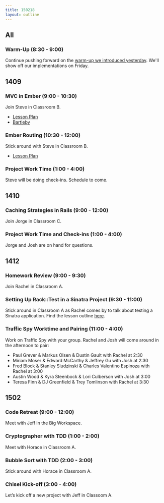 ```yaml
---
title: 150218
layout: outline
---
```


## All

### Warm-Up (8:30 - 9:00)

Continue pushing forward on the [warm-up we introduced yesterday][wu]. We'll show off our implementations on Friday.

[wu]: http://www.reddit.com/r/dailyprogrammer/comments/2ug3hx/20150202_challenge_200_easy_floodfill/

## 1409

### MVC in Ember (9:00 - 10:30)

Join Steve in Classroom B.

* [Lesson Plan](https://github.com/turingschool/lesson_plans/blob/master/ruby_04-apis_and_scalability/mvc_in_ember.markdown)
* [Bartleby](https://github.com/turingschool-examples/bartleby)

### Ember Routing (10:30 - 12:00)

Stick around with Steve in Classroom B.

* [Lesson Plan](https://github.com/turingschool/lesson_plans/blob/master/ruby_04-apis_and_scalability/ember_routing.markdown)

### Project Work Time (1:00 - 4:00)

Steve will be doing check-ins. Schedule to come.

## 1410

### Caching Strategies in Rails (9:00 - 12:00)

Join Jorge in Classroom C.

### Project Work Time and Check-ins (1:00 - 4:00)

Jorge and Josh are on hand for questions.

## 1412

### Homework Review (9:00 - 9:30)

Join Rachel in Classroom A.

### Setting Up Rack::Test in a Sinatra Project (9:30 - 11:00)

Stick around in Classroom A as Rachel comes by to talk about testing a Sinatra application. Find the lesson outline [here](https://github.com/turingschool/lesson_plans/blob/master/ruby_02-web_applications_with_ruby/rack_test_in_sinatra.markdown). 

### Traffic Spy Worktime and Pairing (11:00 - 4:00)

Work on Traffic Spy with your group. Rachel and Josh will come around in the afternoon to pair:

* Paul Grever & Markus Olsen & Dustin Gault with Rachel at 2:30
* Miriam Moser & Edward McCarthy & Jeffrey Gu with Josh at 2:30
* Fred Block & Stanley Siudzinski & Charles Valentino Espinoza with Rachel at 3:00 
* Austin Wood & Kyra Steenbock & Lori Culberson with Josh at 3:00 
* Teresa Finn & DJ Greenfield & Trey Tomlinson with Rachel at 3:30

## 1502

### Code Retreat (9:00 - 12:00)

Meet with Jeff in the Big Workspace.

### Cryptographer with TDD (1:00 - 2:00)

Meet with Horace in Classroom A.

### Bubble Sort with TDD (2:00 - 3:00)

Stick around with Horace in Classroom A.

### Chisel Kick-off (3:00 - 4:00)

Let’s kick off a new project with Jeff in Classoom A.
